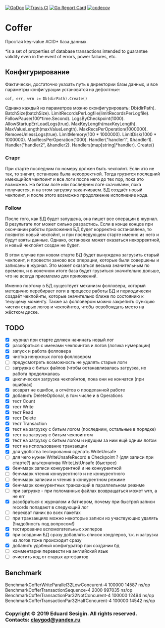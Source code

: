 [![GoDoc](https://godoc.org/github.com/claygod/coffer?status.svg)](https://godoc.org/github.com/claygod/coffer) [![Travis CI](https://travis-ci.org/claygod/coffer.svg?branch=master)](https://travis-ci.org/claygod/coffer) [![Go Report Card](https://goreportcard.com/badge/github.com/claygod/coffer)](https://goreportcard.com/report/github.com/claygod/coffer) [![codecov](https://codecov.io/gh/claygod/coffer/branch/master/graph/badge.svg)](https://codecov.io/gh/claygod/coffer)

# Coffer

Простая key-value ACID* база данных.

*is a set of properties of database transactions intended to guarantee validity even in the event of errors, power failures, etc.

## Конфигурирование

Фактически, достаточно указать путь к директории базы данных, и все параметры конфигурации установятся на дефолтные:

	cof, err, wrn := Db(dirPath).Create()

Однако каждый из параметров можно сконфигурировать:
	Db(dirPath).
	BatchSize(batchSize).
	LimitRecordsPerLogfile(limitRecordsPerLogfile).
	FollowPause(100*time.Second).
	LogsByCheckpoint(1000).
	AllowStartupErrLoadLogs(true).
	MaxKeyLength(maxKeyLength).
	MaxValueLength(maxValueLength).
	MaxRecsPerOperation(1000000).
	RemoveUnlessLogs(true).
	LimitMemory(100 * 1000000).
	LimitDisk(1000 * 1000000).
	MaxRecsPerOperation(1000).
	Handler("handler1", &handler1).
	Handler("handler2", &handler2).
	Handlers(map[string]*handler).
	Create()

### Старт

При старте последним по номеру должен быть чекпойнт. Если это не так, то значит, остановка была некорректной.
Тогда грузится последний имеющийся чекпоинт и все логи после него до тех пор, пока это возможно. На битом логе
или последнем логе скачиваем, пока получается, и на этом загрузку заканчиваем. БД создаёт новый чекпоинт,
и после этого возможно продолжение исполнение кода.

### Follow

После того, как БД будет запущена, она пишет все операции в журнал. В результате лог может сильно разрастись.
Если в конце концов при окончании работы приложения БД будет корректно остановлена,
то появится новый чекпойнт, и при последующем старте именно из него и будут взяты данные.
Однако, остановка может оказаться некорректной, и новый чекпойнт создан не будет.

В этом случае при новом старте БД будет вынуждена загрузить старый чекпоинт, и провести заново все операции,
которые были совершены и записаны в журнал. Это может оказаться весьма значительным по времени, и в конечном
итоге база будет грузиться значительно дольше, что не всегда приемлемо для приложений.

Именно поэтому в БД существует механизм фолловера, который методично перебирает логи в процессе работы БД
и периодически создаёт чекпойнты, которые значительно ближе по состоянию к текущему моменту.
Также за фолловером можно закрепить функцию чистки старых логов и чекпойнтов, чтобы освобождать
место на жёстком диске.

## TODO

- [x] журнал при старте должен начинать новый лог
- [x] разобраться с именами чекпоинтов и логов (логика нумерации)
- [x] запуск и работа фолловера
- [x] чистка ненужных логов фолловером
- [ ] предусмотреть возможность не удалять старые логи
- [ ] загрузка с битых файлов (чтобы останавливалась загрузка, но работа продолжалась
- [x] циклическая загрузка чекпойнтов, пока они не кончатся (при ошибках)
- [x] возврат не ошибок, а отчётов о проделанной работе
- [x] добавить DeleteOptional,  в том числе и в Operations
- [x] тест Count
- [x] тест Write
- [x] тест Read
- [x] тест Delete
- [x] тест Transaction
- [x] тест на загрузку с битым логом (последним, остальные в порядке)
- [x] тест на загрузку с битым чекпоинтом
- [x] тест на загрузку с битым логом и идущим за ним ещё одним логом
- [x] тест на использование транзакции
- [x] для удобства тестирования сделать WriteUnsafe
- [ ] для чего нужен WriteUnsafeRecord в Checkpoint ? (для записи при старте?) альтернатива WriteListUnsafe (быстрее)
- [x] бенчмарк записи конкурентной и не конкурентной
- [ ] бенчмарк чтения конкурентного и не конкурентного
- [ ] бенчмарк записии и чтения в конкурентном режиме
- [x] бенчмарк конкурентных транзакций в параллельном режиме
- [ ] при загрузке - при поломанных файлах возвращаться может wrn, а не err
- [x] разобраться с журналом и батчером, почему при быстрой записи records попадают в следующий лог
- [ ] перехват паник во всех пакетах
- [ ] при транзакциях можно некоторые записи из участвующих удалять (!надобность под вопросом!)
- [x] тестирование вспомогательных хэлперов
- [x] при создании БД сразу добавлять список хэндлеров, т.к. и загрузка из логов тоже происходит сразу
- [x] добавить удобный конфигуратор при создании бд
- [ ] комментарии перевести на английский язык
- [ ] очистить код от старых артефактов

## Benchmark

BenchmarkCofferWriteParallel32LowConcurent-4			100000		 14587 ns/op
BenchmarkCofferTransactionSequence-4					  2000		997035 ns/op
BenchmarkCofferTransactionPar32NotConcurent-4			100000		 12494 ns/op
BenchmarkCofferTransactionPar32HalfConcurent-4		100000		 14542 ns/op

### Copyright © 2019 Eduard Sesigin. All rights reserved. Contacts: <claygod@yandex.ru>
